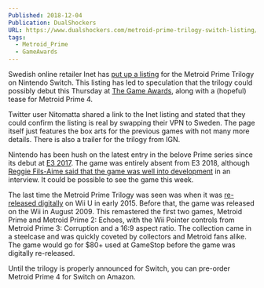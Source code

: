 ```yaml
---
Published: 2018-12-04
Publication: DualShockers
URL: https://www.dualshockers.com/metroid-prime-trilogy-switch-listing/
tags:
  - Metroid_Prime
  - GameAwards
---
```

Swedish online retailer Inet has [put up a listing](https://www.inet.se/produkt/6609611/metroid-prime-trilogy-switch) for the Metroid Prime Trilogy on Nintendo Switch. This listing has led to speculation that the trilogy could possibly debut this Thursday at [The Game Awards](https://www.dualshockers.com/the-game-awards-2018-tga-when-where-watch/), along with a (hopeful) tease for Metroid Prime 4.

Twitter user Nitomatta shared a link to the Inet listing and stated that they could confirm the listing is real by swapping their VPN to Sweden. The page itself just features the box arts for the previous games with not many more details. There is also a trailer for the trilogy from IGN.

Nintendo has been hush on the latest entry in the belove Prime series since its debut at [E3 2017](https://www.dualshockers.com/metroid-prime-gets-brief-teaser-nintendo-switch-nintendo-spotlight-e3-2017/). The game was entirely absent from E3 2018, although [Reggie Fils-Aime said that the game was well into development](https://www.dualshockers.com/metroid-prime-4-development/) in an interview. It could be possible to see the game this week.

The last time the Metroid Prime Trilogy was seen was when it was [re-released digitally](https://www.dualshockers.com/metroid-prime-trilogy-available-on-wii-u-eshop-50-discount-offer-now-through-february-5th/) on Wii U in early 2015. Before that, the game was released on the Wii in August 2009. This remastered the first two games, Metroid Prime and Metroid Prime 2: Echoes, with the Wii Pointer controls from Metroid Prime 3: Corruption and a 16:9 aspect ratio. The collection came in a steelcase and was quickly coveted by collectors and Metroid fans alike. The game would go for $80+ used at GameStop before the game was digitally re-released.

Until the trilogy is properly announced for Switch, you can pre-order Metroid Prime 4 for Switch on Amazon.